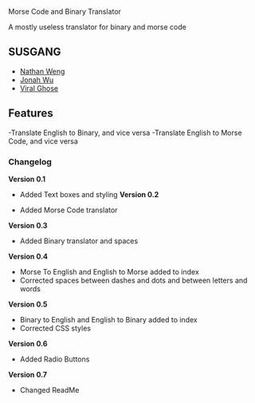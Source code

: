 Morse Code and Binary Translator

A mostly useless translator for binary and morse code

## SUSGANG

- [Nathan Weng](https://deadseye40.github.io/)
- [Jonah Wu](https://chaikachicken-153.github.io/)
- [Viral Ghose](http://swiftninja99.github.io)

## Features

-Translate English to Binary, and vice versa
-Translate English to Morse Code, and vice versa

### Changelog

**Version 0.1**

- Added Text boxes and styling
**Version 0.2**

- Added Morse Code translator

**Version 0.3**

- Added Binary translator and spaces

**Version 0.4**

- Morse To English and English to Morse added to index
- Corrected spaces between dashes and dots and between letters and words

**Version 0.5**

- Binary to English and English to Binary added to index
- Corrected CSS styles

**Version 0.6**

- Added Radio Buttons

**Version 0.7**

- Changed ReadMe
